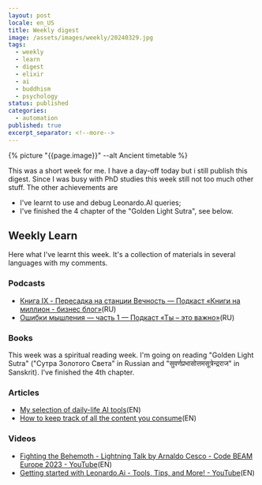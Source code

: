 ```yaml
---
layout: post
locale: en_US
title: Weekly digest
image: /assets/images/weekly/20240329.jpg
tags:
  - weekly
  - learn
  - digest
  - elixir
  - ai
  - buddhism
  - psychology
status: published
categories:
  - automation
published: true
excerpt_separator: <!--more-->
---
```

{% picture "{{page.image}}" --alt Ancient timetable %}

This was a short week for me. I have a day-off today but i still publish this digest. Since I was busy with PhD studies this week still not too much other stuff.
The other achievements are
- I've learnt to use and debug Leonardo.AI queries;
- I've finished the 4 chapter of the "Golden Light Sutra", see below.

<!--more-->

## Weekly Learn
Here what I've learnt this week. It's a collection of materials  in several languages with my comments.

### Podcasts
- [Книга IX - Пересадка на станции Вечность — Подкаст «Книги на миллион - бизнес блог»](https://ikniga.mave.digital/ep-427)(RU)
- [Ошибки мышления — часть 1 — Подкаст «Ты – это важно»](https://elens-way.mave.digital/ep-37)(RU)

### Books
This week was a spiritual reading week. I'm going on reading "Golden Light Sutra" ("Сутра Золотого Света" in Russian and "सुवर्णप्रभासोत्तमसूत्रेन्द्रराज" in Sanskrit). I've finished the 4th chapter.

### Articles
- [My selection of daily-life AI tools](https://tereza-tizkova.medium.com/my-selection-of-daily-life-ai-tools-6fda4682d365)(EN)
- [How to keep track of all the content you consume](https://zapier.com/blog/track-your-content-consumption/?utm_source=Iterable&utm_medium=email&utm_campaign=itbl-gbl-pgv-ooc-blog_automate_notion_20240327-ctn)(EN)

### Videos
- [Fighting the Behemoth - Lightning Talk by Arnaldo Cesco - Code BEAM Europe 2023 - YouTube](https://youtu.be/gdB9sBCjFnc?si=evbL8SeQZ_0RDaN8)(EN)
- [Getting started with Leonardo.Ai - Tools, Tips, and More! - YouTube](https://www.youtube.com/watch?v=Rukln4nr_Z0)(EN)
